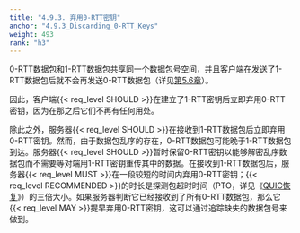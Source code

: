 ```yaml
---
title: "4.9.3. 弃用0-RTT密钥"
anchor: "4.9.3_Discarding_0-RTT_Keys"
weight: 493
rank: "h3"
---
```


0-RTT数据包和1-RTT数据包共享同一个数据包号空间，并且客户端在发送了1-RTT数据包后就不会再发送0-RTT数据包（详见[第5.6章](#5.6_Use_of_0-RTT_Keys)）。

因此，客户端{{< req_level SHOULD >}}在建立了1-RTT密钥后立即弃用0-RTT密钥，因为在那之后它们不再有任何用处。

除此之外，服务器{{< req_level SHOULD >}}在接收到1-RTT数据包后立即弃用0-RTT密钥。然而，由于数据包乱序的存在，0-RTT数据包可能晚于1-RTT数据包到达。服务器{{< req_level SHOULD >}}暂时保留0-RTT密钥以能够解密乱序数据包而不需要等对端用1-RTT密钥重传其中的数据。在接收到1-RTT数据包后，服务器{{< req_level MUST >}}在一段较短的时间内弃用0-RTT密钥；{{< req_level RECOMMENDED >}}的时长是探测包超时时间（PTO，详见《[QUIC恢复](../RFC9002_Chinese_Simplified)》）的三倍大小。如果服务器判断它已经接收到了所有0-RTT数据包，那么它{{< req_level MAY >}}提早弃用0-RTT密钥，这可以通过追踪缺失的数据包号来做到。
